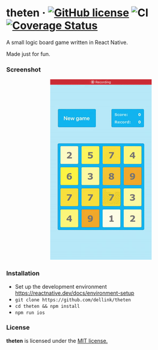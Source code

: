 # theten &middot; [![GitHub license](https://img.shields.io/badge/License-MIT-yellow.svg)](https://github.com/dellink/theten/blob/master/LICENSE) ![CI](https://github.com/dellink/theten/workflows/CI/badge.svg) [![Coverage Status](https://coveralls.io/repos/github/dellink/theten/badge.svg?branch=master)](https://coveralls.io/github/dellink/theten?branch=master)

A small logic board game written in React Native.

Made just for fun.

### Screenshot

<p align="center">
  <img src="https://github.com/dellink/theten/blob/master/demo.gif" alt="Demo"/>
</p>

### Installation

- Set up the development environment https://reactnative.dev/docs/environment-setup
- `git clone https://github.com/dellink/theten`
- `cd theten && npm install`
- `npm run ios`

### License

**theten** is licensed under the [MIT license.](https://github.com/dellink/theten/blob/master/LICENSE)
